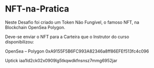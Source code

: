 # NFT-na-Pratica

Neste Desafio foi criado um Token Não Fungível, o famoso NFT, na Blockchain OpenSea Polygon.

Deve-se enviar o NFT para a Carteira que o Instrutor do curso disponibilizou:

OpenSea – Polygon 
0xA9155F5B6FC993A82346a8ff86EFEf513fc4c096​

Uptick​
iaa1ld2ck02x0909lg5tkqwdkfnsnsz7mmg6952jar 
